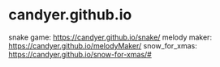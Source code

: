 # candyer.github.io

snake game:  https://candyer.github.io/snake/
melody maker: https://candyer.github.io/melodyMaker/
snow_for_xmas: https://candyer.github.io/snow-for-xmas/#
